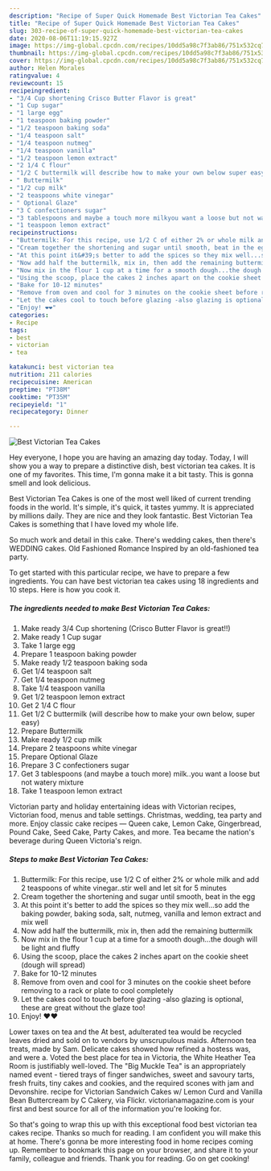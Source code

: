 ```yaml
---
description: "Recipe of Super Quick Homemade Best Victorian Tea Cakes"
title: "Recipe of Super Quick Homemade Best Victorian Tea Cakes"
slug: 303-recipe-of-super-quick-homemade-best-victorian-tea-cakes
date: 2020-08-06T11:19:15.927Z
image: https://img-global.cpcdn.com/recipes/10dd5a98c7f3ab86/751x532cq70/best-victorian-tea-cakes-recipe-main-photo.jpg
thumbnail: https://img-global.cpcdn.com/recipes/10dd5a98c7f3ab86/751x532cq70/best-victorian-tea-cakes-recipe-main-photo.jpg
cover: https://img-global.cpcdn.com/recipes/10dd5a98c7f3ab86/751x532cq70/best-victorian-tea-cakes-recipe-main-photo.jpg
author: Helen Morales
ratingvalue: 4
reviewcount: 15
recipeingredient:
- "3/4 Cup shortening Crisco Butter Flavor is great"
- "1 Cup sugar"
- "1 large egg"
- "1 teaspoon baking powder"
- "1/2 teaspoon baking soda"
- "1/4 teaspoon salt"
- "1/4 teaspoon nutmeg"
- "1/4 teaspoon vanilla"
- "1/2 teaspoon lemon extract"
- "2 1/4 C flour"
- "1/2 C buttermilk will describe how to make your own below super easy"
- " Buttermilk"
- "1/2 cup milk"
- "2 teaspoons white vinegar"
- " Optional Glaze"
- "3 C confectioners sugar"
- "3 tablespoons and maybe a touch more milkyou want a loose but not watery mixture"
- "1 teaspoon lemon extract"
recipeinstructions:
- "Buttermilk: For this recipe, use 1/2 C of either 2% or whole milk and add 2 teaspoons of white vinegar..stir well and let sit for 5 minutes"
- "Cream together the shortening and sugar until smooth, beat in the egg"
- "At this point it&#39;s better to add the spices so they mix well...so add the baking powder, baking soda, salt, nutmeg, vanilla and lemon extract and mix well"
- "Now add half the buttermilk, mix in, then add the remaining buttermilk"
- "Now mix in the flour 1 cup at a time for a smooth dough...the dough will be light and fluffy"
- "Using the scoop, place the cakes 2 inches apart on the cookie sheet (dough will spread)"
- "Bake for 10-12 minutes"
- "Remove from oven and cool for 3 minutes on the cookie sheet before removing to a rack or plate to cool completely"
- "Let the cakes cool to touch before glazing -also glazing is optional, these are great without the glaze too!"
- "Enjoy! ❤️❤️"
categories:
- Recipe
tags:
- best
- victorian
- tea

katakunci: best victorian tea 
nutrition: 211 calories
recipecuisine: American
preptime: "PT38M"
cooktime: "PT35M"
recipeyield: "1"
recipecategory: Dinner

---
```



![Best Victorian Tea Cakes](https://img-global.cpcdn.com/recipes/10dd5a98c7f3ab86/751x532cq70/best-victorian-tea-cakes-recipe-main-photo.jpg)

Hey everyone, I hope you are having an amazing day today. Today, I will show you a way to prepare a distinctive dish, best victorian tea cakes. It is one of my favorites. This time, I'm gonna make it a bit tasty. This is gonna smell and look delicious.

Best Victorian Tea Cakes is one of the most well liked of current trending foods in the world. It's simple, it's quick, it tastes yummy. It is appreciated by millions daily. They are nice and they look fantastic. Best Victorian Tea Cakes is something that I have loved my whole life.

So much work and detail in this cake. There&#39;s wedding cakes, then there&#39;s WEDDING cakes. Old Fashioned Romance Inspired by an old-fashioned tea party.


To get started with this particular recipe, we have to prepare a few ingredients. You can have best victorian tea cakes using 18 ingredients and 10 steps. Here is how you cook it.

<!--inarticleads1-->

##### The ingredients needed to make Best Victorian Tea Cakes:

1. Make ready 3/4 Cup shortening (Crisco Butter Flavor is great!!)
1. Make ready 1 Cup sugar
1. Take 1 large egg
1. Prepare 1 teaspoon baking powder
1. Make ready 1/2 teaspoon baking soda
1. Get 1/4 teaspoon salt
1. Get 1/4 teaspoon nutmeg
1. Take 1/4 teaspoon vanilla
1. Get 1/2 teaspoon lemon extract
1. Get 2 1/4 C flour
1. Get 1/2 C buttermilk (will describe how to make your own below, super easy)
1. Prepare  Buttermilk
1. Make ready 1/2 cup milk
1. Prepare 2 teaspoons white vinegar
1. Prepare  Optional Glaze
1. Prepare 3 C confectioners sugar
1. Get 3 tablespoons (and maybe a touch more) milk..you want a loose but not watery mixture
1. Take 1 teaspoon lemon extract


Victorian party and holiday entertaining ideas with Victorian recipes, Victorian food, menus and table settings. Christmas, wedding, tea party and more. Enjoy classic cake recipes — Queen cake, Lemon Cake, Gingerbread, Pound Cake, Seed Cake, Party Cakes, and more. Tea became the nation&#39;s beverage during Queen Victoria&#39;s reign. 

<!--inarticleads2-->

##### Steps to make Best Victorian Tea Cakes:

1. Buttermilk: For this recipe, use 1/2 C of either 2% or whole milk and add 2 teaspoons of white vinegar..stir well and let sit for 5 minutes
1. Cream together the shortening and sugar until smooth, beat in the egg
1. At this point it&#39;s better to add the spices so they mix well...so add the baking powder, baking soda, salt, nutmeg, vanilla and lemon extract and mix well
1. Now add half the buttermilk, mix in, then add the remaining buttermilk
1. Now mix in the flour 1 cup at a time for a smooth dough...the dough will be light and fluffy
1. Using the scoop, place the cakes 2 inches apart on the cookie sheet (dough will spread)
1. Bake for 10-12 minutes
1. Remove from oven and cool for 3 minutes on the cookie sheet before removing to a rack or plate to cool completely
1. Let the cakes cool to touch before glazing -also glazing is optional, these are great without the glaze too!
1. Enjoy! ❤️❤️


Lower taxes on tea and the At best, adulterated tea would be recycled leaves dried and sold on to vendors by unscrupulous maids. Afternoon tea treats, made by Sam. Delicate cakes showed how refined a hostess was, and were a. Voted the best place for tea in Victoria, the White Heather Tea Room is justifiably well-loved. The &#34;Big Muckle Tea&#34; is an appropriately named event - tiered trays of finger sandwiches, sweet and savoury tarts, fresh fruits, tiny cakes and cookies, and the required scones with jam and Devonshire. recipe for Victorian Sandwich Cakes w/ Lemon Curd and Vanilla Bean Buttercream by C Cakery, via Flickr. victorianamagazine.com is your first and best source for all of the information you&#39;re looking for. 

So that's going to wrap this up with this exceptional food best victorian tea cakes recipe. Thanks so much for reading. I am confident you will make this at home. There's gonna be more interesting food in home recipes coming up. Remember to bookmark this page on your browser, and share it to your family, colleague and friends. Thank you for reading. Go on get cooking!
